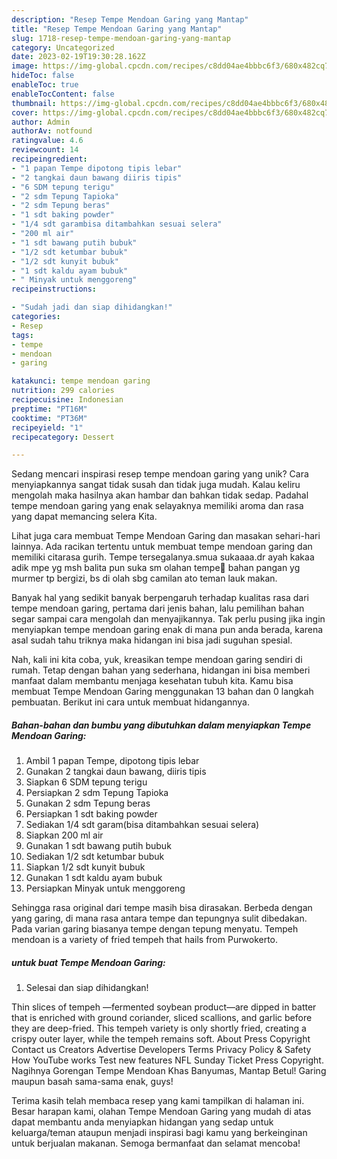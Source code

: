 ```yaml
---
description: "Resep Tempe Mendoan Garing yang Mantap"
title: "Resep Tempe Mendoan Garing yang Mantap"
slug: 1718-resep-tempe-mendoan-garing-yang-mantap
category: Uncategorized
date: 2023-02-19T19:30:28.162Z
image: https://img-global.cpcdn.com/recipes/c8dd04ae4bbbc6f3/680x482cq70/tempe-mendoan-garing-foto-resep-utama.jpg
hideToc: false
enableToc: true
enableTocContent: false
thumbnail: https://img-global.cpcdn.com/recipes/c8dd04ae4bbbc6f3/680x482cq70/tempe-mendoan-garing-foto-resep-utama.jpg
cover: https://img-global.cpcdn.com/recipes/c8dd04ae4bbbc6f3/680x482cq70/tempe-mendoan-garing-foto-resep-utama.jpg
author: Admin
authorAv: notfound
ratingvalue: 4.6
reviewcount: 14
recipeingredient:
- "1 papan Tempe dipotong tipis lebar"
- "2 tangkai daun bawang diiris tipis"
- "6 SDM tepung terigu"
- "2 sdm Tepung Tapioka"
- "2 sdm Tepung beras"
- "1 sdt baking powder"
- "1/4 sdt garambisa ditambahkan sesuai selera"
- "200 ml air"
- "1 sdt bawang putih bubuk"
- "1/2 sdt ketumbar bubuk"
- "1/2 sdt kunyit bubuk"
- "1 sdt kaldu ayam bubuk"
- " Minyak untuk menggoreng"
recipeinstructions:

- "Sudah jadi dan siap dihidangkan!"
categories:
- Resep
tags:
- tempe
- mendoan
- garing

katakunci: tempe mendoan garing 
nutrition: 299 calories
recipecuisine: Indonesian
preptime: "PT16M"
cooktime: "PT36M"
recipeyield: "1"
recipecategory: Dessert

---
```





Sedang mencari inspirasi resep tempe mendoan garing yang unik? Cara menyiapkannya sangat tidak susah dan tidak juga mudah. Kalau keliru mengolah maka hasilnya akan hambar dan bahkan tidak sedap. Padahal tempe mendoan garing yang enak selayaknya memiliki aroma dan rasa yang dapat memancing selera Kita.





Lihat juga cara membuat Tempe Mendoan Garing dan masakan sehari-hari lainnya. Ada racikan tertentu untuk membuat tempe mendoan garing dan memiliki citarasa gurih. Tempe tersegalanya.smua sukaaaa.dr ayah kakaa adik mpe yg msh balita pun suka sm olahan tempe🤗 bahan pangan yg murmer tp bergizi, bs di olah sbg camilan ato teman lauk makan.

Banyak hal yang sedikit banyak berpengaruh terhadap kualitas rasa dari tempe mendoan garing, pertama dari jenis bahan, lalu pemilihan bahan segar sampai cara mengolah dan menyajikannya. Tak perlu pusing jika ingin menyiapkan tempe mendoan garing enak di mana pun anda berada, karena asal sudah tahu triknya maka hidangan ini bisa jadi suguhan spesial.






Nah, kali ini kita coba, yuk, kreasikan tempe mendoan garing sendiri di rumah. Tetap dengan bahan yang sederhana, hidangan ini bisa memberi manfaat dalam membantu menjaga kesehatan tubuh kita. Kamu bisa membuat Tempe Mendoan Garing menggunakan 13 bahan dan 0 langkah pembuatan. Berikut ini cara untuk membuat hidangannya.

<!--inarticleads1-->

##### Bahan-bahan dan bumbu yang dibutuhkan dalam menyiapkan Tempe Mendoan Garing:

1. Ambil 1 papan Tempe, dipotong tipis lebar
1. Gunakan 2 tangkai daun bawang, diiris tipis
1. Siapkan 6 SDM tepung terigu
1. Persiapkan 2 sdm Tepung Tapioka
1. Gunakan 2 sdm Tepung beras
1. Persiapkan 1 sdt baking powder
1. Sediakan 1/4 sdt garam(bisa ditambahkan sesuai selera)
1. Siapkan 200 ml air
1. Gunakan 1 sdt bawang putih bubuk
1. Sediakan 1/2 sdt ketumbar bubuk
1. Siapkan 1/2 sdt kunyit bubuk
1. Gunakan 1 sdt kaldu ayam bubuk
1. Persiapkan  Minyak untuk menggoreng


Sehingga rasa original dari tempe masih bisa dirasakan. Berbeda dengan yang garing, di mana rasa antara tempe dan tepungnya sulit dibedakan. Pada varian garing biasanya tempe dengan tepung menyatu. Tempeh mendoan is a variety of fried tempeh that hails from Purwokerto. 

<!--inarticleads2-->

#####  untuk buat Tempe Mendoan Garing:


1. Selesai dan siap dihidangkan!

Thin slices of tempeh —fermented soybean product—are dipped in batter that is enriched with ground coriander, sliced scallions, and garlic before they are deep-fried. This tempeh variety is only shortly fried, creating a crispy outer layer, while the tempeh remains soft. About Press Copyright Contact us Creators Advertise Developers Terms Privacy Policy &amp; Safety How YouTube works Test new features NFL Sunday Ticket Press Copyright. Nagihnya Gorengan Tempe Mendoan Khas Banyumas, Mantap Betul! Garing maupun basah sama-sama enak, guys! 

Terima kasih telah membaca resep yang kami tampilkan di halaman ini. Besar harapan kami, olahan Tempe Mendoan Garing yang mudah di atas dapat membantu anda menyiapkan hidangan yang sedap untuk keluarga/teman ataupun menjadi inspirasi bagi kamu yang berkeinginan untuk berjualan makanan. Semoga bermanfaat dan selamat mencoba!
